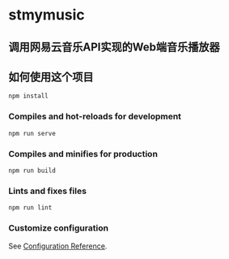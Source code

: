 # stmymusic
## 调用网易云音乐API实现的Web端音乐播放器
## 如何使用这个项目
```
npm install
```

### Compiles and hot-reloads for development
```
npm run serve
```

### Compiles and minifies for production
```
npm run build
```

### Lints and fixes files
```
npm run lint
```

### Customize configuration
See [Configuration Reference](https://cli.vuejs.org/config/).
